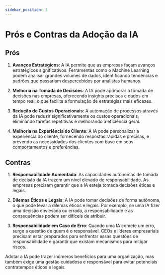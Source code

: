 ```yaml
---
sidebar_position: 3
---
```

# Prós e Contras da Adoção da IA
## Prós
1. **Avanços Estratégicos**: A IA permite que as empresas façam avanços estratégicos significativos. Ferramentas como o Machine Learning podem analisar grandes volumes de dados, identificando tendências e padrões que passariam despercebidos por analistas humanos.

2. **Melhoria na Tomada de Decisões**: A IA pode aprimorar a tomada de decisões nas empresas, oferecendo insights precisos e dados em tempo real, o que facilita a formulação de estratégias mais eficazes.

3. **Redução de Custos Operacionais**: A automação de processos através da IA pode reduzir significativamente os custos operacionais, eliminando tarefas repetitivas e melhorando a eficiência geral.

4. **Melhoria na Experiência do Cliente**: A IA pode personalizar a experiência do cliente, fornecendo respostas rápidas e precisas, e prevendo as necessidades dos clientes com base em seus comportamentos e preferências.

## Contras

1. **Responsabilidade Aumentada**: As capacidades autônomas de tomada de decisão da IA trazem um nível elevado de responsabilidade. As empresas precisam garantir que a IA esteja tomada decisões éticas e legais.

2. **Dilemas Éticos e Legais**: A IA pode tomar decisões de forma autônoma, o que pode levar a dilemas éticos e legais. Por exemplo, se uma IA fizer uma decisão enviesada ou errada, a responsabilidade e as consequências podem ser difíceis de atribuir.

3. **Responsabilidade em Caso de Erro**: Quando uma IA comete um erro, surge a questão de quem é o responsável. CEOs e líderes empresariais precisam estar preparados para enfrentar essas questões de responsabilidade e garantir que existam mecanismos para mitigar riscos.

Adotar a IA pode trazer inúmeros benefícios para uma organização, mas também exige uma gestão cuidadosa e responsável para evitar potenciais contratempos éticos e legais.

